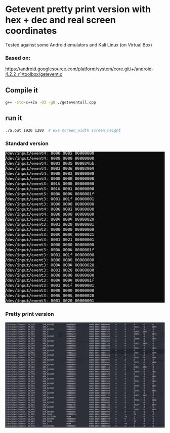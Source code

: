 # Getevent pretty print version with hex + dec and real screen coordinates 

Tested against some Android emulators and Kali Linux (on Virtual Box)

### Based on:

https://android.googlesource.com/platform/system/core.git/+/android-4.2.2_r1/toolbox/getevent.c

## Compile it 
```sh
g++ -std=c++2a -O3 -g0 ./geteventall.cpp
```

## run it 
```sh 
./a.out 1920 1280  # exe screen_width screen_height
```


### Standard version 

![](https://github.com/hansalemaos/getevent_pretty_print_linux/blob/main/output_getevent_normal.png?raw=true)


### Pretty print version 

![](https://github.com/hansalemaos/getevent_pretty_print_linux/blob/main/output_getevent_pretty.png?raw=true)





